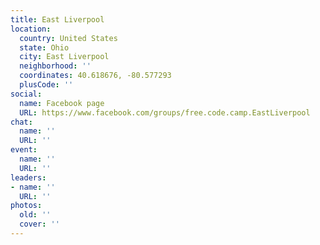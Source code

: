 ```yaml
---
title: East Liverpool
location:
  country: United States
  state: Ohio
  city: East Liverpool
  neighborhood: ''
  coordinates: 40.618676, -80.577293
  plusCode: ''
social:
  name: Facebook page
  URL: https://www.facebook.com/groups/free.code.camp.EastLiverpool
chat:
  name: ''
  URL: ''
event:
  name: ''
  URL: ''
leaders:
- name: ''
  URL: ''
photos:
  old: ''
  cover: ''
---
```

